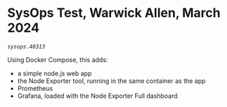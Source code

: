 # SysOps Test, Warwick Allen, March 2024
_`sysops.40313`_

Using Docker Compose, this adds:
- a simple node.js web app
- the Node Exporter tool, running in the same container as the app
- Prometheus
- Grafana, loaded with the Node Exporter Full dashboard
